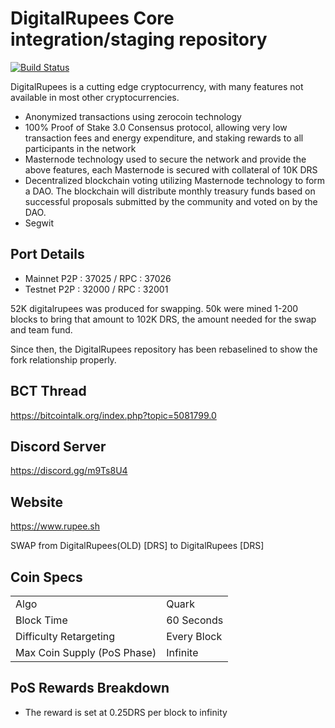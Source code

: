 DigitalRupees Core integration/staging repository
=====================================

[![Build Status](https://travis-ci.org/digitalrupee-project/rupee.svg?branch=master)](https://github.com/digitalrupee-project/rupee)

DigitalRupees is a cutting edge cryptocurrency, with many features not available in most other cryptocurrencies.
- Anonymized transactions using zerocoin technology
- 100% Proof of Stake 3.0 Consensus protocol, allowing very low transaction fees and energy expenditure, and staking rewards to all participants in the network
- Masternode technology used to secure the network and provide the above features, each Masternode is secured
  with collateral of 10K DRS
- Decentralized blockchain voting utilizing Masternode technology to form a DAO. The blockchain will distribute monthly treasury funds based on successful proposals submitted by the community and voted on by the DAO.
- Segwit


## Port Details ##

- Mainnet P2P : 37025 / RPC : 37026
- Testnet P2P : 32000 / RPC : 32001


52K digitalrupees was produced for swapping. 50k were mined 1-200 blocks to bring that amount to 102K DRS, the amount needed for the swap and team fund.

Since then, the DigitalRupees repository has been rebaselined to show the fork relationship properly.

## BCT Thread ##

https://bitcointalk.org/index.php?topic=5081799.0

## Discord Server ##

https://discord.gg/m9Ts8U4

## Website ##

https://www.rupee.sh

SWAP from DigitalRupees(OLD) [DRS] to DigitalRupees [DRS]

## Coin Specs ##
<table>
<tr><td>Algo</td><td>Quark</td></tr>
<tr><td>Block Time</td><td>60 Seconds</td></tr>
<tr><td>Difficulty Retargeting</td><td>Every Block</td></tr>
<tr><td>Max Coin Supply (PoS Phase)</td><td>Infinite</td></tr>
</table>

## PoS Rewards Breakdown ##

- The reward is set at 0.25DRS per block to infinity